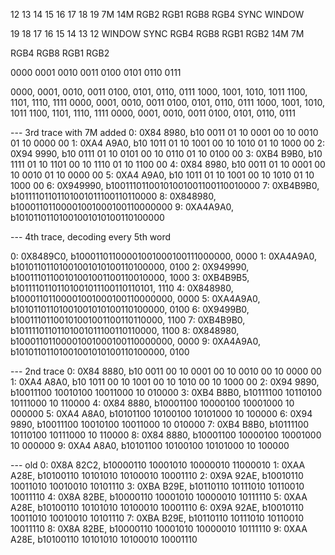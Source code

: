 12 13  14   15   16   17   18   19
7M 14M RGB2 RGB1 RGB8 RGB4 SYNC WINDOW

19     18   17   16   15   14   13  12 
WINDOW SYNC RGB4 RGB8 RGB1 RGB2 14M 7M

RGB4 RGB8 RGB1 RGB2

0000
0001
0010
0011
0100
0101
0110
0111


0000, 0001, 0010, 0011
0100, 0101, 0110, 0111
1000, 1001, 1010, 1011
1100, 1101, 1110, 1111
0000, 0001, 0010, 0011
0100, 0101, 0110, 0111
1000, 1001, 1010, 1011
1100, 1101, 1110, 1111
0000, 0001, 0010, 0011
0100, 0101, 0110, 0111



--- 3rd trace with 7M added
0: 0X84 8980, b10 0011 01  10 0001 00  10 0010 01  10 0000 00
1: 0XA4 A9A0, b10 1011 01  10 1001 00  10 1010 01  10 1000 00
2: 0X94 9990, b10 0111 01  10 0101 00  10 0110 01  10 0100 00
3: 0XB4 B9B0, b10 1111 01  10 1101 00  10 1110 01  10 1100 00
4: 0X84 8980, b10 0011 01  10 0001 00  10 0010 01  10 0000 00
5: 0XA4 A9A0, b10 1011 01  10 1001 00  10 1010 01  10 1000 00
6: 0X949990, b10011101100101001001100110010000
7: 0XB4B9B0, b10111101101101001011100110110000
8: 0X848980, b10001101100001001000100110000000
9: 0XA4A9A0, b10101101101001001010100110100000

--- 4th trace, decoding every 5th word

0: 0X8489C0, b10001101100001001000100111000000, 0000
1: 0XA4A9A0, b10101101101001001010100110100000, 0100
2: 0X949990, b10011101100101001001100110010000, 1000
3: 0XB4B9B5, b10111101101101001011100110110101, 1110
4: 0X848980, b10001101100001001000100110000000, 0000
5: 0XA4A9A0, b10101101101001001010100110100000, 0100
6: 0X9499B0, b10011101100101001001100110110000, 1100
7: 0XB4B9B0, b10111101101101001011100110110000, 1100
8: 0X848980, b10001101100001001000100110000000, 0000
9: 0XA4A9A0, b10101101101001001010100110100000, 0100



--- 2nd trace
0: 0X84 8880, b10 0011 00  10 0001 00  10 0010 00  10 0000 00
1: 0XA4 A8A0, b10 1011 00  10 1001 00  10 1010 00  10 1000 00
2: 0X94 9890, b10011100 10010100 10011000 10 010000
3: 0XB4 B8B0, b10111100 10110100 10111000 10 110000
4: 0X84 8880, b10001100 10000100 10001000 10 000000
5: 0XA4 A8A0, b10101100 10100100 10101000 10 100000
6: 0X94 9890, b10011100 10010100 10011000 10 010000
7: 0XB4 B8B0, b10111100 10110100 10111000 10 110000
8: 0X84 8880, b10001100 10000100 10001000 10 000000
9: 0XA4 A8A0, b10101100 10100100 10101000 10 100000

--- old
0: 0X8A 82C2, b10000110 10001010 10000010 11000010
1: 0XAA A28E, b10100110 10101010 10100010 10001110
2: 0X9A 92AE, b10010110 10011010 10010010 10101110
3: 0XBA B29E, b10110110 10111010 10110010 10011110
4: 0X8A 82BE, b10000110 10001010 10000010 10111110
5: 0XAA A28E, b10100110 10101010 10100010 10001110
6: 0X9A 92AE, b10010110 10011010 10010010 10101110
7: 0XBA B29E, b10110110 10111010 10110010 10011110
8: 0X8A 82BE, b10000110 10001010 10000010 10111110
9: 0XAA A28E, b10100110 10101010 10100010 10001110
